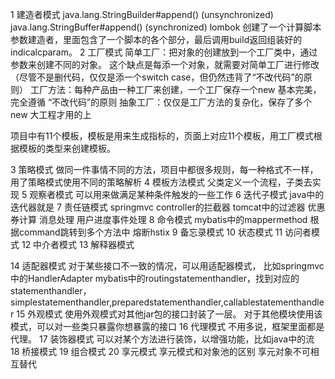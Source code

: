 1 建造者模式
java.lang.StringBuilder#append() (unsynchronized)
java.lang.StringBuffer#append() (synchronized)
lombok
创建了一个计算脚本参数建造者，里面包含了一个脚本的各个部分，最后调用build返回组装好的indicalcparam。
2 工厂模式
简单工厂：把对象的创建放到一个工厂类中，通过参数来创建不同的对象。
这个缺点是每添一个对象，就需要对简单工厂进行修改（尽管不是删代码，仅仅是添一个switch case，但仍然违背了“不改代码”的原则）
工厂方法：每种产品由一种工厂来创建，一个工厂保存一个new
基本完美，完全遵循 “不改代码”的原则
抽象工厂：仅仅是工厂方法的复杂化，保存了多个new
大工程才用的上

项目中有11个模板，模板是用来生成指标的，页面上对应11个模板，用工厂模式根据模板的类型来创建模板。


3 策略模式
做同一件事情不同的方法，项目中都很多规则，每一种格式不一样，用了策略模式使用不同的策略解析
4 模板方法模式
父类定义一个流程，子类去实现
5 观察者模式
可以用来做满足某种条件触发的一些工作
6 迭代子模式
java中的迭代器就是
7 责任链模式
springmvc controller的拦截器 tomcat中的过滤器
优惠券计算
消息处理
用户进度事件处理
8 命令模式
mybatis中的mappermethod 根据command跳转到多个方法中
熔断hstix
9 备忘录模式
10 状态模式
11 访问者模式
12 中介者模式
13 解释器模式

14 适配器模式
对于某些接口不一致的情况，可以用适配器模式，
比如springmvc中的HandlerAdapter
mybatis中的routingstatementhandler，找到对应的statementhandler，
simplestatementhandler,preparedstatementhandler,callablestatementhandler
15 外观模式
使用外观模式对其他jar包的接口封装了一层。
对于其他模块使用该模式，可以对一些类只暴露你想暴露的接口
16 代理模式
不用多说，框架里面都是代理。
17 装饰器模式
可以对某个方法进行装饰，以增强功能，比如java中的流
18 桥接模式
19 组合模式
20 享元模式 享元模式和对象池的区别 享元对象不可相互替代